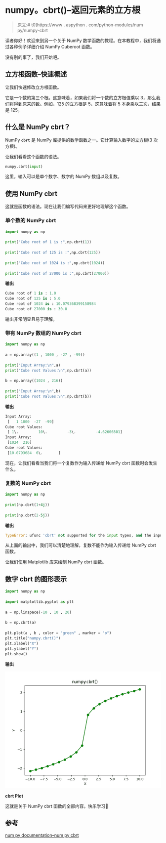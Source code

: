 # numpy。cbrt()–返回元素的立方根

> 原文:# t0]https://www . aspython . com/python-modules/num py/numpy-cbrt

读者你好！欢迎来到另一个关于 NumPy 数学函数的教程。在本教程中，我们将通过各种例子详细介绍 NumPy Cuberoot 函数。

没有别的事了，我们开始吧。

## 立方根函数–快速概述

让我们快速修改立方根函数。

它是一个数的第三个根。这意味着，如果我们将一个数的立方根值乘以 3，那么我们将得到原来的数。例如，125 的立方根是 5，这意味着将 5 本身乘以三次，结果是 125。

## 什么是 NumPy cbrt？

NumPy **`cbrt`** 是 NumPy 库提供的数学函数之一。它计算输入数字的立方根(3 次方根)。

让我们看看这个函数的语法。

```py
numpy.cbrt(input)

```

这里，输入可以是单个数字、数字的 NumPy 数组以及复数。

## 使用 NumPy cbrt

这就是函数的语法。现在让我们编写代码来更好地理解这个函数。

### 单个数的 NumPy cbrt

```py
import numpy as np

print("Cube root of 1 is :",np.cbrt(1))

print("Cube root of 125 is :",np.cbrt(125))

print("Cube root of 1024 is :",np.cbrt(1024))

print("Cube root of 27000 is :",np.cbrt(27000))

```

**输出**

```py
Cube root of 1 is : 1.0
Cube root of 125 is : 5.0
Cube root of 1024 is : 10.079368399158984
Cube root of 27000 is : 30.0

```

输出非常明显且易于理解。

### 带有 NumPy 数组的 NumPy cbrt

```py
import numpy as np

a = np.array((1 , 1000 , -27 , -99))

print("Input Array:\n",a)
print("Cube root Values:\n",np.cbrt(a))

b = np.array((1024 , 216))

print("Input Array:\n",b)
print("Cube root Values:\n",np.cbrt(b))

```

**输出**

```py
Input Array:
 [   1 1000  -27  -99]
Cube root Values:
 [ 1\.         10\.         -3\.         -4.62606501]
Input Array:
 [1024  216]
Cube root Values:
 [10.0793684  6\.       ]

```

现在，让我们看看当我们将一个复数作为输入传递给 NumPy cbrt 函数时会发生什么。

### 复数的 NumPy cbrt

```py
import numpy as np

print(np.cbrt(1+4j))

print(np.cbrt(2-5j))

```

**输出**

```py
TypeError: ufunc 'cbrt' not supported for the input types, and the inputs could not be safely coerced to any supported types according to the casting rule ''safe''

```

从上面的输出中，我们可以清楚地理解，复数不能作为输入传递给 NumPy cbrt 函数。

让我们使用 Matplotlib 库来绘制 NumPy cbrt 函数。

## 数字 cbrt 的图形表示

```py
import numpy as np

import matplotlib.pyplot as plt

a = np.linspace(-10 , 10 , 20)

b = np.cbrt(a)

plt.plot(a , b , color = "green" , marker = "o")
plt.title("numpy.cbrt()")
plt.xlabel("X")
plt.ylabel("Y")
plt.show()

```

**输出**

![Cbrt Plot](img/8c744148fe74c586e091c8faf28ebe51.png)

**cbrt Plot**

这就是关于 NumPy cbrt 函数的全部内容。快乐学习🙂

## 参考

[num py documentation–num py cbrt](https://numpy.org/doc/stable/reference/generated/numpy.cbrt.html)